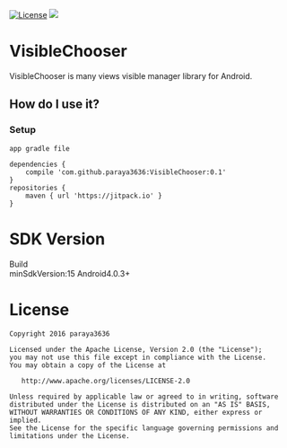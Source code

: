 [![License](https://img.shields.io/badge/license-Apache%202-blue.svg)](https://www.apache.org/licenses/LICENSE-2.0)
[![](https://jitpack.io/v/paraya3636/VisibleChooser.svg)](https://jitpack.io/#paraya3636/VisibleChooser)

# VisibleChooser
VisibleChooser is many views visible manager library for Android.

## How do I use it?

### Setup
```
app gradle file

dependencies {
    compile 'com.github.paraya3636:VisibleChooser:0.1'
}
repositories {
    maven { url 'https://jitpack.io' }
}
```

# SDK Version
Build  
minSdkVersion:15 Android4.0.3+

# License

    Copyright 2016 paraya3636

    Licensed under the Apache License, Version 2.0 (the "License");
    you may not use this file except in compliance with the License.
    You may obtain a copy of the License at

       http://www.apache.org/licenses/LICENSE-2.0

    Unless required by applicable law or agreed to in writing, software
    distributed under the License is distributed on an "AS IS" BASIS,
    WITHOUT WARRANTIES OR CONDITIONS OF ANY KIND, either express or implied.
    See the License for the specific language governing permissions and
    limitations under the License.
